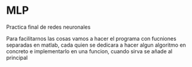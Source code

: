 # MLP
Practica final de redes neuronales 

Para facilitarnos las cosas vamos a hacer el programa con fucniones separadas en matlab, cada quien se dedicara a hacer algun algoritmo en concreto e implementarlo en una funcion, cuando sirva se añade al principal
